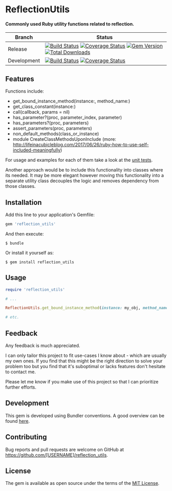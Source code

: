 # ReflectionUtils

#### Commonly used Ruby utility functions related to reflection.

| Branch | Status |
| ------ | ------ |
| Release | [![Build Status](https://travis-ci.org/thisismydesign/reflection_utils.svg?branch=release)](https://travis-ci.org/thisismydesign/reflection_utils)   [![Coverage Status](https://coveralls.io/repos/github/thisismydesign/reflection_utils/badge.svg?branch=release)](https://coveralls.io/github/thisismydesign/reflection_utils?branch=release)   [![Gem Version](https://badge.fury.io/rb/reflection_utils.svg)](https://badge.fury.io/rb/reflection_utils)   [![Total Downloads](http://ruby-gem-downloads-badge.herokuapp.com/reflection_utils?type=total)](https://rubygems.org/gems/reflection_utils) |
| Development | [![Build Status](https://travis-ci.org/thisismydesign/reflection_utils.svg?branch=master)](https://travis-ci.org/thisismydesign/reflection_utils)   [![Coverage Status](https://coveralls.io/repos/github/thisismydesign/reflection_utils/badge.svg?branch=master)](https://coveralls.io/github/thisismydesign/reflection_utils?branch=master) |

## Features

Functions include:
- get_bound_instance_method(instance:, method_name:)
- get_class_constant(instance:)
- call(callback, params = nil)
- has_parameter?(proc, parameter_index, parameter)
- has_parameters?(proc, parameters)
- assert_parameters(proc, parameters)
- non_default_methods(class_or_instance)
- module CreateClassMethodsUponInclude (more: http://lifeinacubicleblog.com/2017/06/26/ruby-how-to-use-self-included-meaningfully)

For usage and examples for each of them take a look at the [unit tests](https://github.com/thisismydesign/reflection_utils/blob/master/spec/reflection_utils_spec.rb).

Another approach would be to include this functionality into classes where its needed. It may be more elegant however moving this functionality into a separate utility class decouples the logic and removes dependency from those classes.

## Installation

Add this line to your application's Gemfile:

```ruby
gem 'reflection_utils'
```

And then execute:

    $ bundle

Or install it yourself as:

    $ gem install reflection_utils

## Usage

```ruby
require 'reflection_utils'

# ...

ReflectionUtils.get_bound_instance_method(instance: my_obj, method_name: :my_method)

# etc.
```

## Feedback

Any feedback is much appreciated.

I can only tailor this project to fit use-cases I know about - which are usually my own ones. If you find that this might be the right direction to solve your problem too but you find that it's suboptimal or lacks features don't hesitate to contact me.

Please let me know if you make use of this project so that I can prioritize further efforts.

## Development

This gem is developed using Bundler conventions. A good overview can be found [here](http://bundler.io/v1.14/guides/creating_gem.html).

## Contributing

Bug reports and pull requests are welcome on GitHub at https://github.com/[USERNAME]/reflection_utils.

## License

The gem is available as open source under the terms of the [MIT License](http://opensource.org/licenses/MIT).
